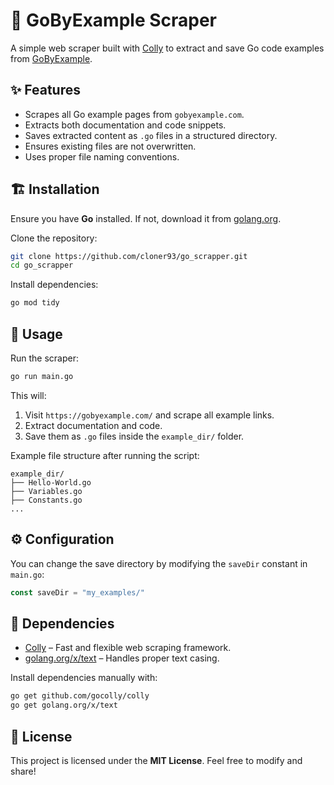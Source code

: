 # 📌 GoByExample Scraper  

A simple web scraper built with [Colly](https://github.com/gocolly/colly) to extract and save Go code examples from [GoByExample](https://gobyexample.com/).  

## ✨ Features  
- Scrapes all Go example pages from `gobyexample.com`.  
- Extracts both documentation and code snippets.  
- Saves extracted content as `.go` files in a structured directory.  
- Ensures existing files are not overwritten.  
- Uses proper file naming conventions.  

## 🏗️ Installation  

Ensure you have **Go** installed. If not, download it from [golang.org](https://go.dev/).  

Clone the repository:  
```sh
git clone https://github.com/cloner93/go_scrapper.git
cd go_scrapper
```

Install dependencies:  
```sh
go mod tidy
```

## 🚀 Usage  

Run the scraper:  
```sh
go run main.go
```

This will:  
1. Visit `https://gobyexample.com/` and scrape all example links.  
2. Extract documentation and code.  
3. Save them as `.go` files inside the `example_dir/` folder.  

Example file structure after running the script:  
```
example_dir/
├── Hello-World.go
├── Variables.go
├── Constants.go
...
```

## ⚙️ Configuration  

You can change the save directory by modifying the `saveDir` constant in `main.go`:  
```go
const saveDir = "my_examples/"
```

## 📌 Dependencies  

- [Colly](https://github.com/gocolly/colly) – Fast and flexible web scraping framework.  
- [golang.org/x/text](https://pkg.go.dev/golang.org/x/text) – Handles proper text casing.  

Install dependencies manually with:  
```sh
go get github.com/gocolly/colly
go get golang.org/x/text
```

## 📜 License  

This project is licensed under the **MIT License**. Feel free to modify and share!  

